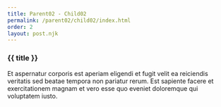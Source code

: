 ```yaml
---
title: Parent02 - Child02
permalink: /parent02/child02/index.html
order: 2
layout: post.njk
---
```


### {{ title }}

Et aspernatur corporis est aperiam eligendi et fugit velit ea reiciendis veritatis sed beatae tempora non pariatur rerum. Est sapiente facere et exercitationem magnam et vero esse quo eveniet doloremque qui voluptatem iusto.
